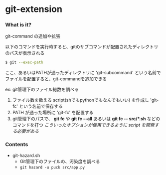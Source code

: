 # git-extension

### What is it?

git-command の追加や拡張

以下のコマンドを実行時すると、gitのサブコマンドが配置されたディレクトリのパスが表示される
```bash
$ git --exec-path
```

ここ、あるいはPATHが通ったディレクトリに 'git-subcommand' という名前でファイルを配置すると、git-commandを追加できる

ex: git管理下のファイル総数を調べる

1. ファイル数を数える script(shでもpythonでもなんでもいい) を作成し 'git-fc' という名前で保存する
1. PATH が通った場所に 'git-fc' を配置する
1. git管理下のパスで、 **git fc** や **git fc --all** あるいは **git fc -- src/\*.sh** などのコマンドを打つ *こういったオプションが使用できるように script を開発する必要がある*

### Contents

- git-hazard.sh
  - Git管理下のファイルの、汚染度を調べる
  - `git hazard -u puck src/app.py`
